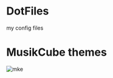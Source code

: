 # DotFiles
my config files

# MusikCube themes
![mke](https://user-images.githubusercontent.com/39969900/212653427-492ca561-e384-4c06-9267-0b949011c758.png)
